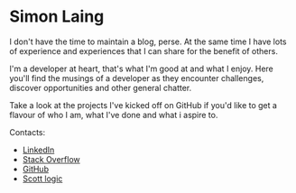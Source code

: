 # Simon Laing

I don't have the time to maintain a blog, perse. At the same time I have lots of experience and experiences that I can share for the benefit of others.

I'm a developer at heart, that's what I'm good at and what I enjoy. Here you'll find the musings of a developer as they encounter challenges, discover opportunities and other general chatter.

Take a look at the projects I've kicked off on GitHub if you'd like to get a flavour of who I am, what I've done and what i aspire to.

Contacts:
- [LinkedIn](https://www.linkedin.com/in/simon-laing-780a1b141)
- [Stack Overflow](https://stackoverflow.com/users/774554/simon-laing)
- [GitHub](https://github.com/laingsimon)
- [Scott logic](https://blog.scottlogic.com/slaing/)
